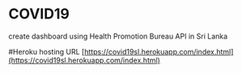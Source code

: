 # COVID19
create dashboard using Health Promotion Bureau API in Sri Lanka

#Heroku hosting URL
[https://covid19sl.herokuapp.com/index.html](https://covid19sl.herokuapp.com/index.html)

